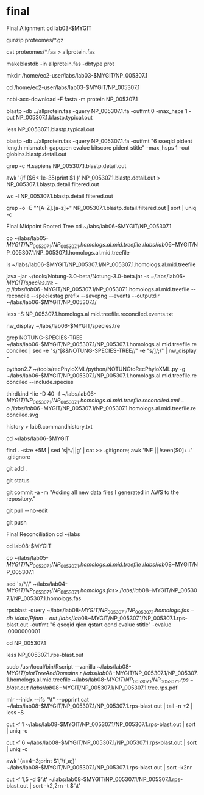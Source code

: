 # final
Final Alignment 
cd lab03-$MYGIT

gunzip proteomes/*.gz

cat  proteomes/*.faa > allprotein.fas

makeblastdb -in allprotein.fas -dbtype prot

mkdir /home/ec2-user/labs/lab03-$MYGIT/NP_005307.1

cd /home/ec2-user/labs/lab03-$MYGIT/NP_005307.1

ncbi-acc-download -F fasta -m protein NP_005307.1

blastp -db ../allprotein.fas -query NP_005307.1.fa -outfmt 0 -max_hsps 1 -out NP_005307.1.blastp.typical.out

less NP_005307.1.blastp.typical.out

blastp -db ../allprotein.fas -query NP_005307.1.fa  -outfmt "6 sseqid pident length mismatch gapopen evalue bitscore pident stitle"  -max_hsps 1 -out globins.blastp.detail.out

grep -c H.sapiens NP_005307.1.blastp.detail.out

awk '{if ($6< 1e-35)print $1 }' NP_005307.1.blastp.detail.out > NP_005307.1.blastp.detail.filtered.out

wc -l NP_005307.1.blastp.detail.filtered.out

grep -o -E "^[A-Z]\.[a-z]+" NP_005307.1.blastp.detail.filtered.out  | sort | uniq -c

Final Midpoint Rooted Tree
cd ~/labs/lab06-$MYGIT/NP_005307.1

cp ~/labs/lab05-$MYGIT/NP_005307.1/NP_005307.1.homologs.al.mid.treefile ~/labs/lab06-$MYGIT/NP_005307.1/NP_005307.1.homologs.al.mid.treefile

ls ~/labs/lab06-$MYGIT/NP_005307.1/NP_005307.1.homologs.al.mid.treefile  

java -jar ~/tools/Notung-3.0-beta/Notung-3.0-beta.jar -s ~/labs/lab06-$MYGIT/species.tre -g ~/labs/lab06-$MYGIT/NP_005307.1/NP_005307.1.homologs.al.mid.treefile --reconcile --speciestag prefix --savepng --events --outputdir ~/labs/lab06-$MYGIT/NP_005307.1/

less -S NP_005307.1.homologs.al.mid.treefile.reconciled.events.txt

nw_display ~/labs/lab06-$MYGIT/species.tre

grep NOTUNG-SPECIES-TREE ~/labs/lab06-$MYGIT/NP_005307.1/NP_005307.1.homologs.al.mid.treefile.reconciled | sed -e "s/^\[&&NOTUNG-SPECIES-TREE//" -e "s/\]/;/" | nw_display -

python2.7 ~/tools/recPhyloXML/python/NOTUNGtoRecPhyloXML.py -g ~/labs/lab06-$MYGIT/NP_005307.1/NP_005307.1.homologs.al.mid.treefile.reconciled --include.species

thirdkind -Iie -D 40 -f ~/labs/lab06-$MYGIT/NP_005307.1/NP_005307.1.homologs.al.mid.treefile.reconciled.xml -o  ~/labs/lab06-$MYGIT/NP_005307.1/NP_005307.1.homologs.al.mid.treefile.reconciled.svg

history > lab6.commandhistory.txt

cd ~/labs/lab06-$MYGIT

find . -size +5M | sed 's|^\./||g' | cat >> .gitignore; awk '!NF || !seen[$0]++' .gitignore

git add .

git status

git commit -a -m "Adding all new data files I generated in AWS to the repository."

git pull --no-edit

git push 

Final Reconciliation
cd ~/labs

 cd lab08-$MYGIT

cp ~/labs/lab05-$MYGIT/NP_005307.1/NP_005307.1.homologs.al.mid.treefile ~/labs/
lab08-$MYGIT/NP_005307.1

sed 's/*//' ~/labs/lab04-$MYGIT/NP_005307.1/NP_005307.1.homologs.fas > ~/labs/l
ab08-$MYGIT/NP_005307.1/NP_005307.1.homologs.fas

rpsblast -query ~/labs/lab08-$MYGIT/NP_005307.1/NP_005307.1.homologs.fas -db ~/data/Pfam -out ~/labs/lab08-$MYGIT/NP_005307.1/NP_005307.1.rps-blast.out  -outfmt "6 qseqid qlen qstart qend evalue stitle" -evalue .0000000001

cd NP_005307.1

less NP_005307.1.rps-blast.out

sudo /usr/local/bin/Rscript  --vanilla ~/labs/lab08-$MYGIT/plotTreeAndDomains.r ~/labs/lab08-$MYGIT/NP_005307.1/NP_005307.1.homologs.al.mid.treefile ~/labs/lab08-$MYGIT/NP_005307.1/NP_005307.1.rps-blast.out ~/labs/
lab08-$MYGIT/NP_005307.1/NP_005307.1.tree.rps.pdf


mlr --inidx --ifs "\t" --opprint  cat ~/labs/lab08-$MYGIT/NP_005307.1/NP_005307.1.rps-blast.out | tail -n +2 | less -S

cut -f 1 ~/labs/lab08-$MYGIT/NP_005307.1/NP_005307.1.rps-blast.out | sort | uniq -c

cut -f 6 ~/labs/lab08-$MYGIT/NP_005307.1/NP_005307.1.rps-blast.out | sort | uniq -c

awk '{a=$4-$3;print $1,'\t',a;}' ~/labs/lab08-$MYGIT/NP_005307.1/NP_005307.1.rps-blast.out |  sort  -k2nr

cut -f 1,5 -d $'\t' ~/labs/lab08-$MYGIT/NP_005307.1/NP_005307.1.rps-blast.out | sort -k2,2rn -t $'\t' 
